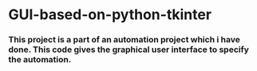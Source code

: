# GUI-based-on-python-tkinter

###  This project is a part of an automation project which i have done. This code gives the graphical user interface to specify the automation.
